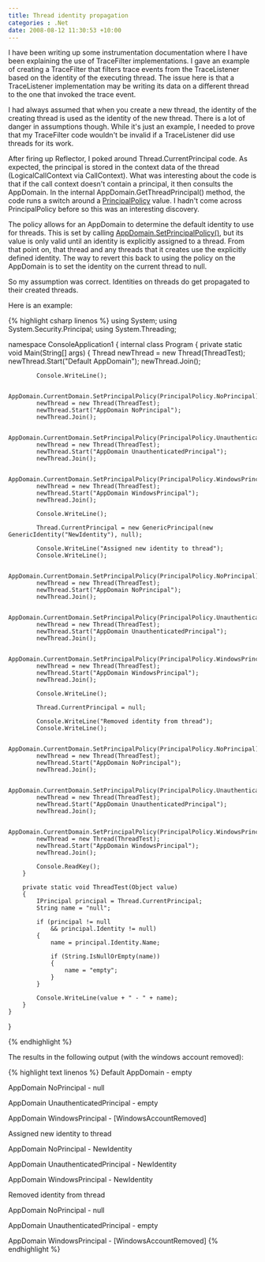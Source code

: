 ```yaml
---
title: Thread identity propagation
categories : .Net
date: 2008-08-12 11:30:53 +10:00
---
```


I have been writing up some instrumentation documentation where I have been explaining the use of TraceFilter implementations. I gave an example of creating a TraceFilter that filters trace events from the TraceListener based on the identity of the executing thread. The issue here is that a TraceListener implementation may be writing its data on a different thread to the one that invoked the trace event. 

I had always assumed that when you create a new thread, the identity of the creating thread is used as the identity of the new thread. There is a lot of danger in assumptions though. While it's just an example, I needed to prove that my TraceFilter code wouldn't be invalid if a TraceListener did use threads for its work.

After firing up Reflector, I poked around Thread.CurrentPrincipal code. As expected, the principal is stored in the context data of the thread (LogicalCallContext via CallContext). What was interesting about the code is that if the call context doesn't contain a principal, it then consults the AppDomain. In the internal AppDomain.GetThreadPrincipal() method, the code runs a switch around a [PrincipalPolicy][0] value. I hadn't come across PrincipalPolicy before so this was an interesting discovery.

The policy allows for an AppDomain to determine the default identity to use for threads. This is set by calling [AppDomain.SetPrincipalPolicy()][1], but its value is only valid until an identity is explicitly assigned to a thread. From that point on, that thread and any threads that it creates use the explicitly defined identity. The way to revert this back to using the policy on the AppDomain is to set the identity on the current thread to null.

So my assumption was correct. Identities on threads do get propagated to their created threads.

Here is an example:

{% highlight csharp linenos %}
using System;
using System.Security.Principal;
using System.Threading;
     
namespace ConsoleApplication1
{
    internal class Program
    {
        private static void Main(String[] args)
        {
            Thread newThread = new Thread(ThreadTest);
            newThread.Start("Default AppDomain");
            newThread.Join();
     
            Console.WriteLine();
     
            AppDomain.CurrentDomain.SetPrincipalPolicy(PrincipalPolicy.NoPrincipal);
            newThread = new Thread(ThreadTest);
            newThread.Start("AppDomain NoPrincipal");
            newThread.Join();
     
            AppDomain.CurrentDomain.SetPrincipalPolicy(PrincipalPolicy.UnauthenticatedPrincipal);
            newThread = new Thread(ThreadTest);
            newThread.Start("AppDomain UnauthenticatedPrincipal");
            newThread.Join();
     
            AppDomain.CurrentDomain.SetPrincipalPolicy(PrincipalPolicy.WindowsPrincipal);
            newThread = new Thread(ThreadTest);
            newThread.Start("AppDomain WindowsPrincipal");
            newThread.Join();
     
            Console.WriteLine();
     
            Thread.CurrentPrincipal = new GenericPrincipal(new GenericIdentity("NewIdentity"), null);
     
            Console.WriteLine("Assigned new identity to thread");
            Console.WriteLine();
     
            AppDomain.CurrentDomain.SetPrincipalPolicy(PrincipalPolicy.NoPrincipal);
            newThread = new Thread(ThreadTest);
            newThread.Start("AppDomain NoPrincipal");
            newThread.Join();
     
            AppDomain.CurrentDomain.SetPrincipalPolicy(PrincipalPolicy.UnauthenticatedPrincipal);
            newThread = new Thread(ThreadTest);
            newThread.Start("AppDomain UnauthenticatedPrincipal");
            newThread.Join();
     
            AppDomain.CurrentDomain.SetPrincipalPolicy(PrincipalPolicy.WindowsPrincipal);
            newThread = new Thread(ThreadTest);
            newThread.Start("AppDomain WindowsPrincipal");
            newThread.Join();
     
            Console.WriteLine();
     
            Thread.CurrentPrincipal = null;
     
            Console.WriteLine("Removed identity from thread");
            Console.WriteLine();
     
            AppDomain.CurrentDomain.SetPrincipalPolicy(PrincipalPolicy.NoPrincipal);
            newThread = new Thread(ThreadTest);
            newThread.Start("AppDomain NoPrincipal");
            newThread.Join();
     
            AppDomain.CurrentDomain.SetPrincipalPolicy(PrincipalPolicy.UnauthenticatedPrincipal);
            newThread = new Thread(ThreadTest);
            newThread.Start("AppDomain UnauthenticatedPrincipal");
            newThread.Join();
     
            AppDomain.CurrentDomain.SetPrincipalPolicy(PrincipalPolicy.WindowsPrincipal);
            newThread = new Thread(ThreadTest);
            newThread.Start("AppDomain WindowsPrincipal");
            newThread.Join();
     
            Console.ReadKey();
        }
     
        private static void ThreadTest(Object value)
        {
            IPrincipal principal = Thread.CurrentPrincipal;
            String name = "null";
     
            if (principal != null
                && principal.Identity != null)
            {
                name = principal.Identity.Name;
     
                if (String.IsNullOrEmpty(name))
                {
                    name = "empty";
                }
            }
     
            Console.WriteLine(value + " - " + name);
        }
    }
}
    
{% endhighlight %}

The results in the following output (with the windows account removed):

{% highlight text linenos %}
Default AppDomain - empty 

AppDomain NoPrincipal - null

AppDomain UnauthenticatedPrincipal - empty
          
AppDomain WindowsPrincipal - [WindowsAccountRemoved] 

Assigned new identity to thread 

AppDomain NoPrincipal - NewIdentity
          
AppDomain UnauthenticatedPrincipal - NewIdentity
          
AppDomain WindowsPrincipal - NewIdentity 

Removed identity from thread 

AppDomain NoPrincipal - null
          
AppDomain UnauthenticatedPrincipal - empty
          
AppDomain WindowsPrincipal - [WindowsAccountRemoved]
{% endhighlight %}

[0]: http://msdn.microsoft.com/en-us/library/system.security.principal.principalpolicy.aspx
[1]: http://msdn.microsoft.com/en-us/library/system.appdomain.setprincipalpolicy.aspx
